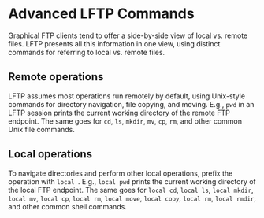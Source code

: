 # Advanced LFTP Commands

Graphical FTP clients tend to offer a side-by-side view of local vs. remote files. LFTP presents all this information in one view, using distinct commands for referring to local vs. remote files.

## Remote operations

LFTP assumes most operations run remotely by default, using Unix-style commands for directory navigation, file copying, and moving. E.g., `pwd` in an LFTP session prints the current working directory of the remote FTP endpoint. The same goes for `cd`, `ls`, `mkdir`, `mv`, `cp`, `rm`, and other common Unix file commands.

## Local operations

To navigate directories and perform other local operations, prefix the operation with `local `. E.g., `local pwd` prints the current working directory of the local FTP endpoint. The same goes for `local cd`, `local ls`, `local mkdir`, `local mv`, `local cp`, `local rm`, `local move`, `local copy`, `local rm`, `local rmdir`, and other common shell commands.